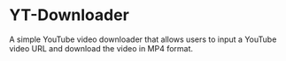 # YT-Downloader
 A simple YouTube video downloader that allows users to input a YouTube video URL and download the video in MP4 format.
